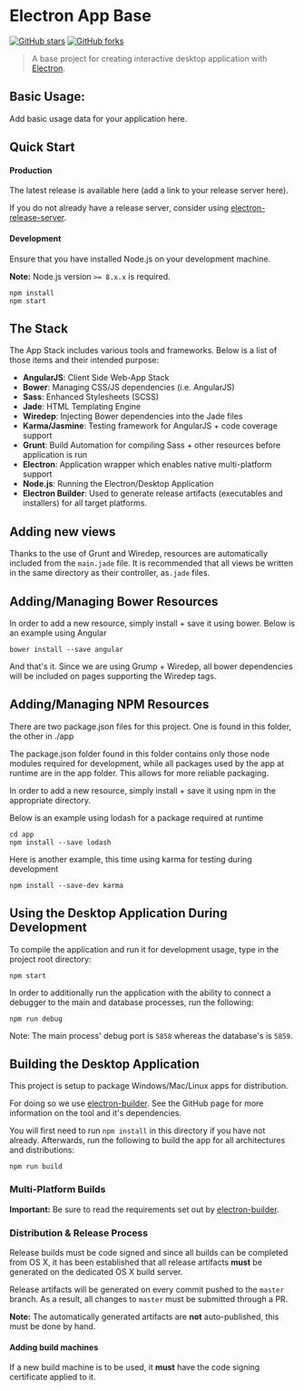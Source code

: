 # Electron App Base
[![GitHub stars](https://img.shields.io/github/stars/ArekSredzki/electron-app-base.svg)](https://github.com/ArekSredzki/electron-app-base/stargazers)
[![GitHub forks](https://img.shields.io/github/forks/ArekSredzki/electron-app-base.svg)](https://github.com/ArekSredzki/electron-app-base/network)
> A base project for creating interactive desktop application with [Electron](https://electron.atom.io/).

## Basic Usage:
Add basic usage data for your application here.

## Quick Start
#### Production
The latest release is available here (add a link to your release server here).

If you do not already have a release server, consider using [electron-release-server](https://github.com/ArekSredzki/electron-release-server).

#### Development

Ensure that you have installed Node.js on your development machine.

**Note:** Node.js version `>= 8.x.x` is required.

```shell
npm install
npm start
```

## The Stack
The App Stack includes various tools and frameworks. Below is a list of those items and their intended purpose:
- **AngularJS**: Client Side Web-App Stack
- **Bower**: Managing CSS/JS dependencies (i.e. AngularJS)
- **Sass**: Enhanced Stylesheets (SCSS)
- **Jade**: HTML Templating Engine
- **Wiredep**: Injecting Bower dependencies into the Jade files
- **Karma/Jasmine**: Testing framework for AngularJS + code coverage support
- **Grunt**: Build Automation for compiling Sass + other resources before application is run
- **Electron**: Application wrapper which enables native multi-platform support
- **Node.js**: Running the Electron/Desktop Application
- **Electron Builder**: Used to generate release artifacts (executables and installers) for all target platforms.

## Adding new views
Thanks to the use of Grunt and Wiredep, resources are automatically included from the `main.jade` file. It is recommended that all views be written in the same directory as their controller, as`.jade` files.

## Adding/Managing Bower Resources
In order to add a new resource, simply install + save it using bower. Below is an example using Angular

```shell
bower install --save angular
```

And that's it. Since we are using Grump + Wiredep, all bower dependencies will be included on pages supporting the Wiredep tags.

## Adding/Managing NPM Resources
There are two package.json files for this project. One is found in this folder, the other in ./app

The package.json folder found in this folder contains only those node modules required for development, while all packages used by the app at runtime are in the app folder. This allows for more reliable packaging.

In order to add a new resource, simply install + save it using npm in the appropriate directory.

Below is an example using lodash for a package required at runtime

```shell
cd app
npm install --save lodash
```

Here is another example, this time using karma for testing during development

```shell
npm install --save-dev karma
```

## Using the Desktop Application During Development
To compile the application and run it for development usage, type in the project root directory:

```shell
npm start
```

In order to additionally run the application with the ability to connect a debugger to the main and database processes, run the following:

```shell
npm run debug
```

Note: The main process' debug port is `5858` whereas the database's is `5859`.


## Building the Desktop Application
This project is setup to package Windows/Mac/Linux apps for distribution.

For doing so we use [electron-builder](https://www.npmjs.com/package/electron-builder). See the GitHub page for more information on the tool and it's dependencies.

You will first need to run `npm install` in this directory if you have not already. Afterwards, run the following to build the app for all architectures and distributions:

```shell
npm run build
```

### Multi-Platform Builds
**Important:** Be sure to read the requirements set out by [electron-builder](https://www.electron.build/multi-platform-build).

### Distribution & Release Process
Release builds must be code signed and since all builds can be completed from OS X, it has been established that all release artifacts **must** be generated on the dedicated OS X build server.

Release artifacts will be generated on every commit pushed to the `master` branch. As a result, all changes to `master` must be submitted through a PR.

**Note:** The automatically generated artifacts are **not** auto-published, this must be done by hand.

#### Adding build machines
If a new build machine is to be used, it **must** have the code signing certificate applied to it.
